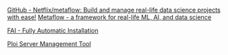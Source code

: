 
[GitHub - Netflix/metaflow: Build and manage real-life data science projects with ease!](https://github.com/Netflix/metaflow)
[Metaflow - a framework for real-life ML, AI, and data science](https://metaflow.org/)

[FAI - Fully Automatic Installation](https://fai-project.org/)

[Ploi Server Management Tool](https://ploi.io/)
